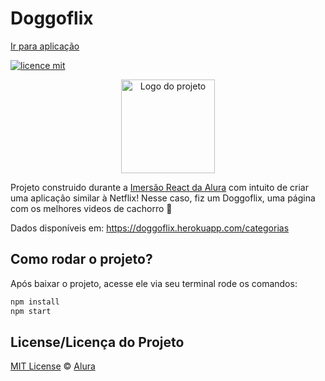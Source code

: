 # Doggoflix
[Ir para aplicação](https://doggoflix.herokuapp.com/categorias) 

[![licence mit](https://img.shields.io/badge/licence-MIT-blue.svg)](https://github.com/imersao-alura/aluraflix/blob/master/LICENSE)

<p align="center">
  <img alt="Logo do projeto" width="150px" src="https://www.alura.com.br/assets/img/imersoes/react/imersao-react-logo.1594044142.svg" />
</p>

Projeto construido durante a [Imersão React da Alura](https://www.alura.com.br/imersao-react/) com intuito de criar uma aplicação similar à Netflix!
Nesse caso, fiz um Doggoflix, uma página com os melhores videos de cachorro :dog:

Dados disponíveis em: https://doggoflix.herokuapp.com/categorias

## Como rodar o projeto?

Após baixar o projeto, acesse ele via seu terminal rode os comandos:

```sh
npm install
npm start
```


## License/Licença do Projeto
[MIT License](./LICENSE) © [Alura](http://alura.com.br/)
